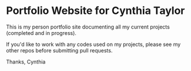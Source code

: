 # Portfolio Website for Cynthia Taylor

This is my person portfolio site documenting all my current projects (completed and in progress).

If you'd like to work with any codes used on my projects, please see my other repos before submitting pull requests.

Thanks,
Cynthia
